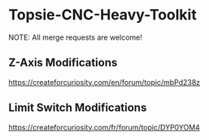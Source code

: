 # Topsie-CNC-Heavy-Toolkit

NOTE: All merge requests are welcome!

## Z-Axis Modifications

https://createforcuriosity.com/en/forum/topic/mbPd238z

## Limit Switch Modifications

https://createforcuriosity.com/fr/forum/topic/DYP0YOM4

